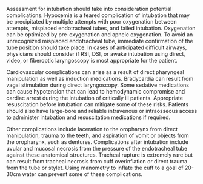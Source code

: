 Assessment for intubation should take into consideration potential complications. Hypoxemia is a feared complication of intubation that may be precipitated by multiple attempts with poor oxygenation between attempts, misplaced endotracheal tubes, and failed intubation. Oxygenation can be optimized by pre-oxygenation and apneic oxygenation. To avoid an unrecognized misplaced endotracheal tube, immediate confirmation of the tube position should take place. In cases of anticipated difficult airways, physicians should consider if RSI, DSI, or awake intubation using direct, video, or fiberoptic laryngoscopy is most appropriate for the patient.

Cardiovascular complications can arise as a result of direct pharyngeal manipulation as well as induction medications. Bradycardia can result from vagal stimulation during direct laryngoscopy. Some sedative medications can cause hypotension that can lead to hemodynamic compromise and cardiac arrest during the intubation of critically ill patients. Appropriate resuscitation before intubation can mitigate some of these risks. Patients should also have large-bore and reliable intravenous or intraosseous access to administer intubation and resuscitation medications if required.

Other complications include laceration to the oropharynx from direct manipulation, trauma to the teeth, and aspiration of vomit or objects from the oropharynx, such as dentures. Complications after intubation include uvular and mucosal necrosis from the pressure of the endotracheal tube against these anatomical structures. Tracheal rupture is extremely rare but can result from tracheal necrosis from cuff overinflation or direct trauma from the tube or stylet. Using manometry to inflate the cuff to a goal of 20-30cm water can prevent some of these complications.